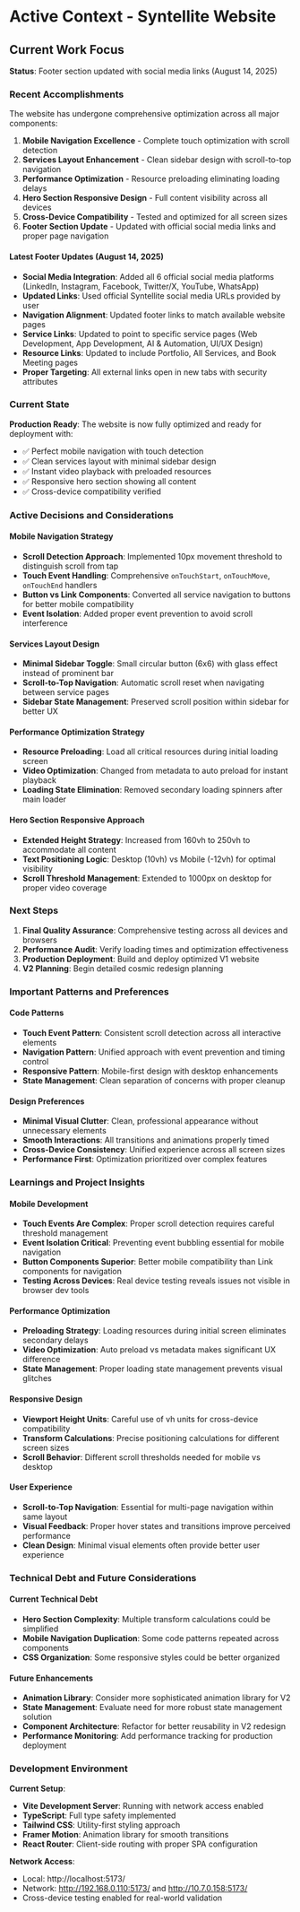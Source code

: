 # Active Context - Syntellite Website

## Current Work Focus

**Status**: Footer section updated with social media links (August 14, 2025)

### Recent Accomplishments

The website has undergone comprehensive optimization across all major components:

1. **Mobile Navigation Excellence** - Complete touch optimization with scroll detection
2. **Services Layout Enhancement** - Clean sidebar design with scroll-to-top navigation
3. **Performance Optimization** - Resource preloading eliminating loading delays
4. **Hero Section Responsive Design** - Full content visibility across all devices
5. **Cross-Device Compatibility** - Tested and optimized for all screen sizes
6. **Footer Section Update** - Updated with official social media links and proper page navigation

#### Latest Footer Updates (August 14, 2025)
- **Social Media Integration**: Added all 6 official social media platforms (LinkedIn, Instagram, Facebook, Twitter/X, YouTube, WhatsApp)
- **Updated Links**: Used official Syntellite social media URLs provided by user
- **Navigation Alignment**: Updated footer links to match available website pages
- **Service Links**: Updated to point to specific service pages (Web Development, App Development, AI & Automation, UI/UX Design)
- **Resource Links**: Updated to include Portfolio, All Services, and Book Meeting pages
- **Proper Targeting**: All external links open in new tabs with security attributes

### Current State

**Production Ready**: The website is now fully optimized and ready for deployment with:
- ✅ Perfect mobile navigation with touch detection
- ✅ Clean services layout with minimal sidebar design
- ✅ Instant video playback with preloaded resources
- ✅ Responsive hero section showing all content
- ✅ Cross-device compatibility verified

### Active Decisions and Considerations

#### Mobile Navigation Strategy
- **Scroll Detection Approach**: Implemented 10px movement threshold to distinguish scroll from tap
- **Touch Event Handling**: Comprehensive `onTouchStart`, `onTouchMove`, `onTouchEnd` handlers
- **Button vs Link Components**: Converted all service navigation to buttons for better mobile compatibility
- **Event Isolation**: Added proper event prevention to avoid scroll interference

#### Services Layout Design
- **Minimal Sidebar Toggle**: Small circular button (6x6) with glass effect instead of prominent bar
- **Scroll-to-Top Navigation**: Automatic scroll reset when navigating between service pages
- **Sidebar State Management**: Preserved scroll position within sidebar for better UX

#### Performance Optimization Strategy
- **Resource Preloading**: Load all critical resources during initial loading screen
- **Video Optimization**: Changed from metadata to auto preload for instant playback
- **Loading State Elimination**: Removed secondary loading spinners after main loader

#### Hero Section Responsive Approach
- **Extended Height Strategy**: Increased from 160vh to 250vh to accommodate all content
- **Text Positioning Logic**: Desktop (10vh) vs Mobile (-12vh) for optimal visibility
- **Scroll Threshold Management**: Extended to 1000px on desktop for proper video coverage

### Next Steps

1. **Final Quality Assurance**: Comprehensive testing across all devices and browsers
2. **Performance Audit**: Verify loading times and optimization effectiveness
3. **Production Deployment**: Build and deploy optimized V1 website
4. **V2 Planning**: Begin detailed cosmic redesign planning

### Important Patterns and Preferences

#### Code Patterns
- **Touch Event Pattern**: Consistent scroll detection across all interactive elements
- **Navigation Pattern**: Unified approach with event prevention and timing control
- **Responsive Pattern**: Mobile-first design with desktop enhancements
- **State Management**: Clean separation of concerns with proper cleanup

#### Design Preferences
- **Minimal Visual Clutter**: Clean, professional appearance without unnecessary elements
- **Smooth Interactions**: All transitions and animations properly timed
- **Cross-Device Consistency**: Unified experience across all screen sizes
- **Performance First**: Optimization prioritized over complex features

### Learnings and Project Insights

#### Mobile Development
- **Touch Events Are Complex**: Proper scroll detection requires careful threshold management
- **Event Isolation Critical**: Preventing event bubbling essential for mobile navigation
- **Button Components Superior**: Better mobile compatibility than Link components for navigation
- **Testing Across Devices**: Real device testing reveals issues not visible in browser dev tools

#### Performance Optimization
- **Preloading Strategy**: Loading resources during initial screen eliminates secondary delays
- **Video Optimization**: Auto preload vs metadata makes significant UX difference
- **State Management**: Proper loading state management prevents visual glitches

#### Responsive Design
- **Viewport Height Units**: Careful use of vh units for cross-device compatibility
- **Transform Calculations**: Precise positioning calculations for different screen sizes
- **Scroll Behavior**: Different scroll thresholds needed for mobile vs desktop

#### User Experience
- **Scroll-to-Top Navigation**: Essential for multi-page navigation within same layout
- **Visual Feedback**: Proper hover states and transitions improve perceived performance
- **Clean Design**: Minimal visual elements often provide better user experience

### Technical Debt and Future Considerations

#### Current Technical Debt
- **Hero Section Complexity**: Multiple transform calculations could be simplified
- **Mobile Navigation Duplication**: Some code patterns repeated across components
- **CSS Organization**: Some responsive styles could be better organized

#### Future Enhancements
- **Animation Library**: Consider more sophisticated animation library for V2
- **State Management**: Evaluate need for more robust state management solution
- **Component Architecture**: Refactor for better reusability in V2 redesign
- **Performance Monitoring**: Add performance tracking for production deployment

### Development Environment

**Current Setup**:
- **Vite Development Server**: Running with network access enabled
- **TypeScript**: Full type safety implemented
- **Tailwind CSS**: Utility-first styling approach
- **Framer Motion**: Animation library for smooth transitions
- **React Router**: Client-side routing with proper SPA configuration

**Network Access**:
- Local: http://localhost:5173/
- Network: http://192.168.0.110:5173/ and http://10.7.0.158:5173/
- Cross-device testing enabled for real-world validation
